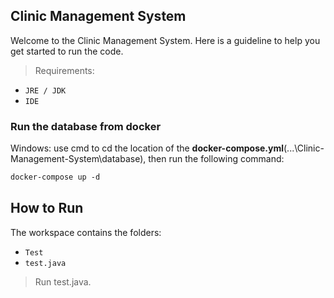 ## Clinic Management System

Welcome to the Clinic Management System. Here is a guideline to help you get started to run the code.

> Requirements:
- `JRE / JDK`
- `IDE` 

### Run the database from docker

Windows: use cmd to cd the location of the **docker-compose.yml**(...\Clinic-Management-System\database), then run the following command:

```dockerfile
docker-compose up -d
```

## How to Run

The workspace contains the folders:

- `Test`
- `test.java`

> Run test.java.


